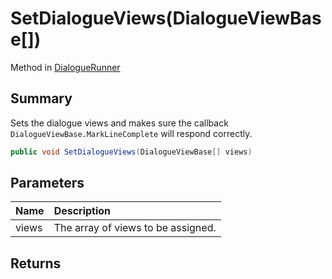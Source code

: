 # SetDialogueViews(DialogueViewBase[])

Method in [DialogueRunner](/api/csharp/yarn.unity.dialoguerunner.md)

## Summary


Sets the dialogue views and makes sure the callback  <code>DialogueViewBase.MarkLineComplete</code> 
will respond correctly.


```csharp
public void SetDialogueViews(DialogueViewBase[] views)
```

## Parameters

|Name|Description|
|:---|:---|
|views|The array of views to be assigned.|

## Returns



